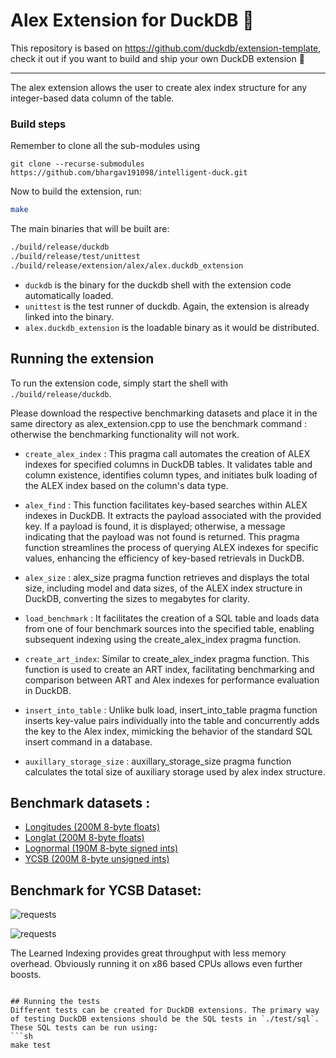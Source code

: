 # Alex Extension for DuckDB 🦆

This repository is based on https://github.com/duckdb/extension-template, check it out if you want to build and ship your own DuckDB extension 🚀


---

The alex extension allows the user to create alex index structure for any integer-based data column of the table.


### Build steps
Remember to clone all the sub-modules using 

```
git clone --recurse-submodules https://github.com/bhargav191098/intelligent-duck.git
```

Now to build the extension, run:
```sh
make
```
The main binaries that will be built are:
```sh
./build/release/duckdb
./build/release/test/unittest
./build/release/extension/alex/alex.duckdb_extension
```
- `duckdb` is the binary for the duckdb shell with the extension code automatically loaded.
- `unittest` is the test runner of duckdb. Again, the extension is already linked into the binary.
- `alex.duckdb_extension` is the loadable binary as it would be distributed.

## Running the extension
To run the extension code, simply start the shell with `./build/release/duckdb`.


Please download the respective benchmarking datasets and place it in the same directory as alex_extension.cpp to use the benchmark command : otherwise the benchmarking functionality will not work. 


- `create_alex_index` : This pragma call automates the creation of ALEX indexes for specified columns in DuckDB tables. It validates table and column existence, identifies column types, and initiates bulk loading of the ALEX index based on the column's data type.

- `alex_find` : This function facilitates key-based searches within ALEX indexes in DuckDB. It extracts the payload associated with the provided key. If a payload is found, it is displayed; otherwise, a message indicating that the payload was not found is returned. This pragma function streamlines the process of querying ALEX indexes for specific values, enhancing the efficiency of key-based retrievals in DuckDB.

- `alex_size` : 
alex_size pragma function retrieves and displays the total size, including model and data sizes, of the ALEX index structure in DuckDB, converting the sizes to megabytes for clarity.

- `load_benchmark` : It facilitates the creation of a SQL table and loads data from one of four benchmark sources into the specified table, enabling subsequent indexing using the create_alex_index pragma function.

- `create_art_index`: Similar to create_alex_index pragma function. This function is used to create an ART index, facilitating benchmarking and comparison between ART and Alex indexes for performance evaluation in DuckDB.

- `insert_into_table` : Unlike bulk load, insert_into_table pragma function inserts key-value pairs individually into the table and concurrently adds the key to the Alex index, mimicking the behavior of the standard SQL insert command in a database.

- `auxillary_storage_size` : auxillary_storage_size pragma function calculates the total size of auxiliary storage used by alex index structure.

## Benchmark datasets :

- <a href = "https://drive.google.com/file/d/1zc90sD6Pze8UM_XYDmNjzPLqmKly8jKl/view">Longitudes (200M 8-byte floats)</a>
- <a href = "https://drive.google.com/file/d/1mH-y_P>cLQ6p8kgAz9SB7ME4KeYAfRfmR/view">Longlat (200M 8-byte floats)</a>
- <a href = "https://drive.google.com/file/d/1y-UBf8CuuFgAZkUg_2b_G8zh4iF_N-mq/view">Lognormal (190M 8-byte signed ints)</a>
- <a href = "https://drive.google.com/file/d/1Q89-v4FJLEwIKL3YY3oCeOEs0VUuv5bD/view">YCSB (200M 8-byte unsigned ints)</a>


## Benchmark for YCSB Dataset:

![requests](https://github.com/bhargav191098/intelligent-duck/blob/main/graph-images/ycsb_lookup.png)

![requests](https://github.com/bhargav191098/intelligent-duck/blob/main/graph-images/ycsb_memory_consumption.png)

The Learned Indexing provides great throughput with less memory overhead. Obviously running it on x86 based CPUs allows even further boosts.

```

## Running the tests
Different tests can be created for DuckDB extensions. The primary way of testing DuckDB extensions should be the SQL tests in `./test/sql`. These SQL tests can be run using:
```sh
make test
```

